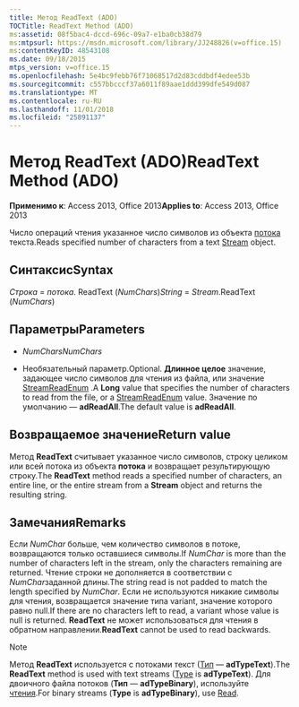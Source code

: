 ```yaml
---
title: Метод ReadText (ADO)
TOCTitle: ReadText Method (ADO)
ms:assetid: 08f5bac4-dccd-696c-09a7-e1ba0cb38d79
ms:mtpsurl: https://msdn.microsoft.com/library/JJ248826(v=office.15)
ms:contentKeyID: 48543108
ms.date: 09/18/2015
mtps_version: v=office.15
ms.openlocfilehash: 5e4bc9febb76f71068517d2d83cddbdf4edee53b
ms.sourcegitcommit: c557bbcccf37a6011f89aae1ddd399dfe549d087
ms.translationtype: MT
ms.contentlocale: ru-RU
ms.lasthandoff: 11/01/2018
ms.locfileid: "25891137"
---
```

# <a name="readtext-method-ado"></a><span data-ttu-id="c9288-102">Метод ReadText (ADO)</span><span class="sxs-lookup"><span data-stu-id="c9288-102">ReadText Method (ADO)</span></span>


<span data-ttu-id="c9288-103">**Применимо к**: Access 2013, Office 2013</span><span class="sxs-lookup"><span data-stu-id="c9288-103">**Applies to**: Access 2013, Office 2013</span></span>

<span data-ttu-id="c9288-104">Число операций чтения указанное число символов из объекта [потока](stream-object-ado.md) текста.</span><span class="sxs-lookup"><span data-stu-id="c9288-104">Reads specified number of characters from a text [Stream](stream-object-ado.md) object.</span></span>

## <a name="syntax"></a><span data-ttu-id="c9288-105">Синтаксис</span><span class="sxs-lookup"><span data-stu-id="c9288-105">Syntax</span></span>

<span data-ttu-id="c9288-106">*Строка* = *потока*. ReadText (*NumChars*)</span><span class="sxs-lookup"><span data-stu-id="c9288-106">*String* = *Stream*.ReadText (*NumChars*)</span></span>

## <a name="parameters"></a><span data-ttu-id="c9288-107">Параметры</span><span class="sxs-lookup"><span data-stu-id="c9288-107">Parameters</span></span>

  - <span data-ttu-id="c9288-108">*NumChars*</span><span class="sxs-lookup"><span data-stu-id="c9288-108">*NumChars*</span></span>

  - <span data-ttu-id="c9288-109">Необязательный параметр.</span><span class="sxs-lookup"><span data-stu-id="c9288-109">Optional.</span></span> <span data-ttu-id="c9288-110">**Длинное целое** значение, задающее число символов для чтения из файла, или значение [StreamReadEnum](streamreadenum.md) .</span><span class="sxs-lookup"><span data-stu-id="c9288-110">A **Long** value that specifies the number of characters to read from the file, or a [StreamReadEnum](streamreadenum.md) value.</span></span> <span data-ttu-id="c9288-111">Значение по умолчанию — **adReadAll**.</span><span class="sxs-lookup"><span data-stu-id="c9288-111">The default value is **adReadAll**.</span></span>

## <a name="return-value"></a><span data-ttu-id="c9288-112">Возвращаемое значение</span><span class="sxs-lookup"><span data-stu-id="c9288-112">Return value</span></span>

<span data-ttu-id="c9288-113">Метод **ReadText** считывает указанное число символов, строку целиком или всей потока из объекта **потока** и возвращает результирующую строку.</span><span class="sxs-lookup"><span data-stu-id="c9288-113">The **ReadText** method reads a specified number of characters, an entire line, or the entire stream from a **Stream** object and returns the resulting string.</span></span>

## <a name="remarks"></a><span data-ttu-id="c9288-114">Замечания</span><span class="sxs-lookup"><span data-stu-id="c9288-114">Remarks</span></span>

<span data-ttu-id="c9288-115">Если *NumChar* больше, чем количество символов в потоке, возвращаются только оставшиеся символы.</span><span class="sxs-lookup"><span data-stu-id="c9288-115">If *NumChar* is more than the number of characters left in the stream, only the characters remaining are returned.</span></span> <span data-ttu-id="c9288-116">Чтение строки не дополняется в соответствии с *NumChar*заданной длины.</span><span class="sxs-lookup"><span data-stu-id="c9288-116">The string read is not padded to match the length specified by *NumChar*.</span></span> <span data-ttu-id="c9288-117">Если не используются никакие символы для чтения, возвращается значение типа variant, значение которого равно null.</span><span class="sxs-lookup"><span data-stu-id="c9288-117">If there are no characters left to read, a variant whose value is null is returned.</span></span> <span data-ttu-id="c9288-118">**ReadText** не может использоваться для чтения в обратном направлении.</span><span class="sxs-lookup"><span data-stu-id="c9288-118">**ReadText** cannot be used to read backwards.</span></span>


> [!NOTE]
> <P><span data-ttu-id="c9288-119">Метод <STRONG>ReadText</STRONG> используется с потоками текст (<A href="type-property-ado-stream.md">Тип</A> — <STRONG>adTypeText</STRONG>).</span><span class="sxs-lookup"><span data-stu-id="c9288-119">The <STRONG>ReadText</STRONG> method is used with text streams (<A href="type-property-ado-stream.md">Type</A> is <STRONG>adTypeText</STRONG>).</span></span> <span data-ttu-id="c9288-120">Для двоичного файла потоков (<STRONG>Тип</STRONG> — <STRONG>adTypeBinary</STRONG>), используйте <A href="read-method-ado.md">чтения</A>.</span><span class="sxs-lookup"><span data-stu-id="c9288-120">For binary streams (<STRONG>Type</STRONG> is <STRONG>adTypeBinary</STRONG>), use <A href="read-method-ado.md">Read</A>.</span></span></P>


